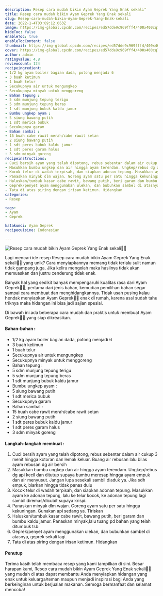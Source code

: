 ```yaml
---
description: Resep cara mudah bikin Ayam Geprek Yang Enak sekali"
title: Resep cara mudah bikin Ayam Geprek Yang Enak sekali
slug: Resep-cara-mudah-bikin-Ayam-Geprek-Yang-Enak-sekali
date: 2022-1-4T03:09:12.063Z
image: https://img-global.cpcdn.com/recipes/ed57dde9c969fff4/400x400cq70/photo.jpg
hideToc: false
enableToc: true
enableTocContent: false
thumbnail: https://img-global.cpcdn.com/recipes/ed57dde9c969fff4/400x400cq70/photo.jpg
cover: https://img-global.cpcdn.com/recipes/ed57dde9c969fff4/400x400cq70/photo.jpg
author: admin
ratingvalue: 4.8
reviewcount: 124
recipeingredient:
- 1/2 kg ayam boiler bagian dada, potong menjadi 6
- 3 buah ketimun
- 1 buah telur
- Secukupnya air untuk mengungkep
- Secukupnya minyak untuk menggoreng
- Bahan tepung :
- 5 sdm munjung tepung terigu
- 5 sdm munjung tepung beras
- 1 sdt munjung bubuk kaldu jamur
- Bumbu ungkep ayam :
- 5 siung bawang putih
- 1 sdt merica bubuk
- Secukupnya garam
- Bahan sambal :
- 15 buah cabe rawit merah/cabe rawit setan
- 2 siung bawang putih
- 1 sdt peres bubuk kaldu jamur
- 1 sdt peres garam halus
- 3 sdm minyak goreng
recipeinstructions:
- Cuci bersih ayam yang telah dipotong, rebus sebentar dalam air cukup 3 menit hingga kotoran dan lemak keluar. Buang air rebusan lalu bilas ayam rebusan dg air bersih
- Masukkan bumbu ungkep dan air hingga ayam terendam. Ungkep/rebus dg api kecil dan ditutup supaya bumbu meresap hingga ayam empuk dan air menyusut. Jangan lupa sesekali sambil diaduk ya. Jika sdh empuk, biarkan hingga tidak panas dulu
- Kocok telur di wadah terpisah, dan siapkan adonan tepung. Masukkan ayam ke adonan tepung, lalu ke telur kocok, ke adonan tepung lagi sambil diremas/dicubit supaya krispi.
- Panaskan minyak dlm wajan. Goreng ayam satu per satu hingga kekuningan. Gunakan api sedang ya. Tiriskan
- Haluskan/tumbuk kasar cabe rawit, bawang putih, beri garam dan bumbu kaldu jamur. Panaskan minyak,lalu tuang pd bahan yang telah ditumbuk tsb
- Geprek/penyet ayam menggunakan ulekan, dan bubuhkan sambel di atasnya, geprek sekali lagi.
- Tata di atas piring dengan irisan ketimun. Hidangkan
categories:
- Resep

tags:
- Ayam
- Geprek

katakunci: Ayam Geprek
recipecuisine: Indonesian

---
```


![Resep cara mudah bikin Ayam Geprek Yang Enak sekali👩‍🍳](https://img-global.cpcdn.com/recipes/ed57dde9c969fff4/400x400cq70/photo.jpg)

Lagi mencari ide resep Resep cara mudah bikin Ayam Geprek Yang Enak sekali👩‍🍳 yang unik? Cara menyiapkannya memang tidak terlalu sulit namun tidak gampang juga. Jika keliru mengolah maka hasilnya tidak akan memuaskan dan justru cenderung tidak enak.

Banyak hal yang sedikit banyak mempengaruhi kualitas rasa dari Ayam Geprek👩‍🍳, pertama dari jenis bahan, kemudian pemilihan bahan segar sampai cara membuat dan menghidangkannya. Tidak usah pusing kalau hendak menyiapkan Ayam Geprek👩‍🍳 enak di rumah, karena asal sudah tahu triknya maka hidangan ini bisa jadi sajian spesial.

Di bawah ini ada beberapa cara mudah dan praktis untuk membuat Ayam Geprek👩‍🍳 yang siap dikreasikan.

<!--inarticleads1-->

#### Bahan-bahan :

- 1/2 kg ayam boiler bagian dada, potong menjadi 6
- 3 buah ketimun
- 1 buah telur
- Secukupnya air untuk mengungkep
- Secukupnya minyak untuk menggoreng
- Bahan tepung :
- 5 sdm munjung tepung terigu
- 5 sdm munjung tepung beras
- 1 sdt munjung bubuk kaldu jamur
- Bumbu ungkep ayam :
- 5 siung bawang putih
- 1 sdt merica bubuk
- Secukupnya garam
- Bahan sambal :
- 15 buah cabe rawit merah/cabe rawit setan
- 2 siung bawang putih
- 1 sdt peres bubuk kaldu jamur
- 1 sdt peres garam halus
- 3 sdm minyak goreng

<!--inarticleads2-->

#### Langkah-langkah membuat :

1. Cuci bersih ayam yang telah dipotong, rebus sebentar dalam air cukup 3 menit hingga kotoran dan lemak keluar. Buang air rebusan lalu bilas ayam rebusan dg air bersih
1. Masukkan bumbu ungkep dan air hingga ayam terendam. Ungkep/rebus dg api kecil dan ditutup supaya bumbu meresap hingga ayam empuk dan air menyusut. Jangan lupa sesekali sambil diaduk ya. Jika sdh empuk, biarkan hingga tidak panas dulu
1. Kocok telur di wadah terpisah, dan siapkan adonan tepung. Masukkan ayam ke adonan tepung, lalu ke telur kocok, ke adonan tepung lagi sambil diremas/dicubit supaya krispi.
1. Panaskan minyak dlm wajan. Goreng ayam satu per satu hingga kekuningan. Gunakan api sedang ya. Tiriskan
1. Haluskan/tumbuk kasar cabe rawit, bawang putih, beri garam dan bumbu kaldu jamur. Panaskan minyak,lalu tuang pd bahan yang telah ditumbuk tsb
1. Geprek/penyet ayam menggunakan ulekan, dan bubuhkan sambel di atasnya, geprek sekali lagi.
1. Tata di atas piring dengan irisan ketimun. Hidangkan

#### Penutup

Terima kasih telah membaca resep yang kami tampilkan di sini. Besar harapan kami, Resep cara mudah bikin Ayam Geprek Yang Enak sekali👩‍🍳 yang mudah di atas dapat membantu Anda menyiapkan hidangan yang enak untuk keluarga/teman maupun menjadi inspirasi bagi Anda yang berkeinginan untuk berjualan makanan. Semoga bermanfaat dan selamat mencoba!
